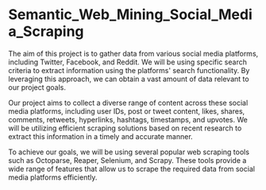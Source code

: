 # Semantic_Web_Mining_Social_Media_Scraping
The aim of this project is to gather data from various social media platforms, including Twitter, Facebook, and Reddit. We will be using specific search criteria to extract information using the platforms' search functionality. By leveraging this approach, we can obtain a vast amount of data relevant to our project goals.

Our project aims to collect a diverse range of content across these social media platforms, including user IDs, post or tweet content, likes, shares, comments, retweets, hyperlinks, hashtags, timestamps, and upvotes. We will be utilizing efficient scraping solutions based on recent research to extract this information in a timely and accurate manner.

To achieve our goals, we will be using several popular web scraping tools such as Octoparse, Reaper, Selenium, and Scrapy. These tools provide a wide range of features that allow us to scrape the required data from social media platforms efficiently.
